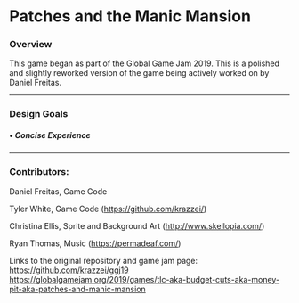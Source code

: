 # Patches and the Manic Mansion

### Overview
  This game began as part of the Global Game Jam 2019. This is a polished and slightly reworked version of the game being actively worked on by Daniel Freitas.
  
---
  
### Design Goals
   ##### • Concise Experience
   

---
  
### Contributors:
  
  Daniel Freitas, Game Code
  
  Tyler White, Game Code (https://github.com/krazzei/)
  
  Christina Ellis, Sprite and Background Art (http://www.skellopia.com/)
  
  Ryan Thomas, Music (https://permadeaf.com/)
  
  
  Links to the original repository and game jam page:
  https://github.com/krazzei/ggj19
  https://globalgamejam.org/2019/games/tlc-aka-budget-cuts-aka-money-pit-aka-patches-and-manic-mansion
  
